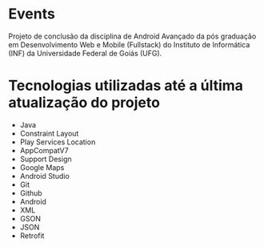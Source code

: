 # Events
Projeto de conclusão da disciplina de Android Avançado da pós graduação em Desenvolvimento Web e Mobile (Fullstack) do Instituto de Informática (INF) da Universidade Federal de Goiás (UFG).

# Tecnologias utilizadas até a última atualização do projeto
- Java
- Constraint Layout
- Play Services Location
- AppCompatV7
- Support Design
- Google Maps
- Android Studio
- Git
- Github
- Android
- XML
- GSON
- JSON
- Retrofit
